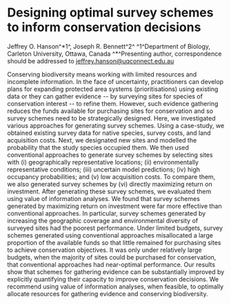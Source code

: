 # Designing optimal survey schemes to inform conservation decisions

Jeffrey O. Hanson^\*1^, Joseph R. Bennett^2^
^1^Department of Biology, Carleton University, Ottawa, Canada
^\*^Presenting author, correspondence should be addressed to jeffrey.hanson@uqconnect.edu.au

Conserving biodiversity means working with limited resources and incomplete information. In the face of uncertainty, practitioners can develop plans for expanding protected area systems (prioritisations) using existing data or they can gather evidence -- by surveying sites for species of conservation interest -- to refine them. However, such evidence gathering reduces the funds available for purchasing sites for conservation and so survey schemes need to be strategically designed. Here, we investigated various approaches for generating survey schemes. Using a case-study, we obtained existing survey data for native species, survey costs, and land acquisition costs. Next, we designated new sites and modelled the probability that the study species occupied them. We then used conventional approaches to generate survey schemes by selecting sites with (i) geographically representative locations; (ii) environmentally representative conditions; (iii) uncertain model predictions; (iv) high occupancy probabilities; and (v) low acquisition costs. To compare them, we also generated survey schemes by (vi) directly maximizing return on investment. After generating these survey schemes, we evaluated them using value of information analyses. We found that survey schemes generated by maximizing return on investment were far more effective than conventional approaches. In particular, survey schemes generated by increasing the geographic coverage and environmental diversity of surveyed sites had the poorest performance. Under limited budgets, survey schemes generated using conventional approaches misallocated a large proportion of the available funds so that little remained for purchasing sites to achieve conservation objectives. It was only under relatively large budgets, when the majority of sites could be purchased for conservation, that conventional approaches had near-optimal performance. Our results show that schemes for gathering evidence can be substantially improved by explicitly quantifying their capacity to improve conservation decisions. We recommend using value of information analyses, when feasible, to optimally allocate resources for gathering evidence and conserving biodiversity.
